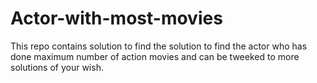# Actor-with-most-movies
This repo contains solution to find the solution to find the actor who has done maximum number of action movies and can be tweeked to more solutions of your wish.  
